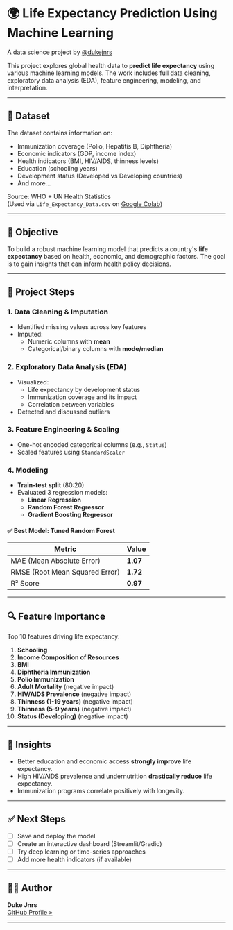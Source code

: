 # 🌍 Life Expectancy Prediction Using Machine Learning

A data science project by [@dukejnrs](https://github.com/dukejnrs)

This project explores global health data to **predict life expectancy** using various machine learning models. The work includes full data cleaning, exploratory data analysis (EDA), feature engineering, modeling, and interpretation.

---

## 📁 Dataset
The dataset contains information on:
- Immunization coverage (Polio, Hepatitis B, Diphtheria)
- Economic indicators (GDP, income index)
- Health indicators (BMI, HIV/AIDS, thinness levels)
- Education (schooling years)
- Development status (Developed vs Developing countries)
- And more...

Source: WHO + UN Health Statistics  
(Used via `Life_Expectancy_Data.csv` on [Google Colab](https://colab.research.google.com))

---

## 🎯 Objective
To build a robust machine learning model that predicts a country's **life expectancy** based on health, economic, and demographic factors. The goal is to gain insights that can inform health policy decisions.

---

## 🔎 Project Steps

### 1. Data Cleaning & Imputation
- Identified missing values across key features
- Imputed:
  - Numeric columns with **mean**
  - Categorical/binary columns with **mode/median**

### 2. Exploratory Data Analysis (EDA)
- Visualized:
  - Life expectancy by development status
  - Immunization coverage and its impact
  - Correlation between variables
- Detected and discussed outliers

### 3. Feature Engineering & Scaling
- One-hot encoded categorical columns (e.g., `Status`)
- Scaled features using `StandardScaler`

### 4. Modeling
- **Train-test split** (80:20)
- Evaluated 3 regression models:
  - **Linear Regression**
  - **Random Forest Regressor**
  - **Gradient Boosting Regressor**

#### ✅ Best Model: Tuned Random Forest
| Metric | Value |
|--------|--------|
| MAE (Mean Absolute Error) | **1.07** |
| RMSE (Root Mean Squared Error) | **1.72** |
| R² Score | **0.97** |

---

## 🔍 Feature Importance

Top 10 features driving life expectancy:
1. **Schooling**
2. **Income Composition of Resources**
3. **BMI**
4. **Diphtheria Immunization**
5. **Polio Immunization**
6. **Adult Mortality** (negative impact)
7. **HIV/AIDS Prevalence** (negative impact)
8. **Thinness (1-19 years)** (negative impact)
9. **Thinness (5-9 years)** (negative impact)
10. **Status (Developing)** (negative impact)

---

## 🧠 Insights
- Better education and economic access **strongly improve** life expectancy.
- High HIV/AIDS prevalence and undernutrition **drastically reduce** life expectancy.
- Immunization programs correlate positively with longevity.

---

## ✅ Next Steps
- [ ] Save and deploy the model
- [ ] Create an interactive dashboard (Streamlit/Gradio)
- [ ] Try deep learning or time-series approaches
- [ ] Add more health indicators (if available)

---

## 👨‍💻 Author
**Duke Jnrs**  
[GitHub Profile »](https://github.com/dukejnrs)

---
